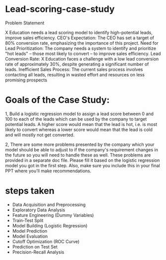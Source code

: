 # Lead-scoring-case-study
Problem Statement

X Education needs a lead scoring model to identify high-potential leads, improve sales efficiency.
CEO's Expectation: The CEO has set a target of 80% conversion rate, emphasizing the importance of this project.
Need for Lead Prioritization: The company needs a system to identify and prioritize "hot leads" – those most likely to convert – to improve sales efficiency.
Lead Conversion Rate: X Education faces a challenge with a low lead conversion rate of approximately 30%, despite generating a significant number of leads.
Inefficient Sales Process: The current sales process involves contacting all leads, resulting in wasted effort and resources on less promising prospects

# Goals of the Case Study:

1, Build a logistic regression model to assign a lead score between 0 and 100 to each of the leads which can be used by the company to target potential leads. A higher score would mean that the lead is hot, i.e. is most likely to convert whereas a lower score would mean that the lead is cold and will mostly not get converted.

2, There are some more problems presented by the company which your model should be able to adjust to if the company's requirement changes in the future so you will need to handle these as well. These problems are provided in a separate doc file. Please fill it based on the logistic regression model you got in the first step. Also, make sure you include this in your final PPT where you'll make recommendations.

# steps taken

* Data Acquisition and Preprocessing
* Exploratory Data Analysis
* Feature Engineering (Dummy Variables)
* Train-Test Split
* Model Building (Logistic Regression)
* Model Prediction
* Model Evaluation
* Cutoff Optimization (ROC Curve)
* Prediction on Test Set
* Precision-Recall Analysis
